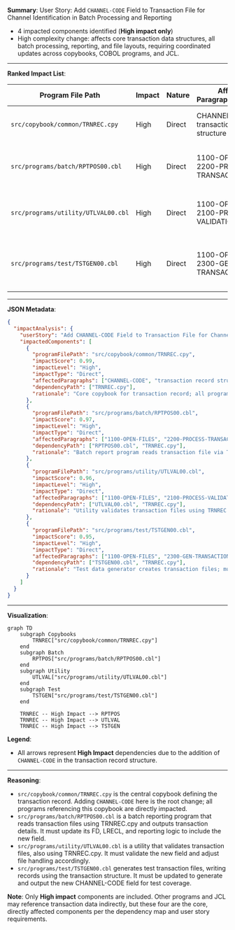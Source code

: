 **Summary**:
User Story: Add `CHANNEL-CODE` Field to Transaction File for Channel Identification in Batch Processing and Reporting

- 4 impacted components identified (**High impact only**)
- High complexity change: affects core transaction data structures, all batch processing, reporting, and file layouts, requiring coordinated updates across copybooks, COBOL programs, and JCL.

---

**Ranked Impact List**:

| Program File Path                              | Impact | Nature  | Affected Paragraphs/Sections                | Dependency Path                                            |
|------------------------------------------------|--------|---------|---------------------------------------------|------------------------------------------------------------|
| `src/copybook/common/TRNREC.cpy`               | High   | Direct  | CHANNEL-CODE, transaction record structure  | Used by all transaction-processing programs                |
| `src/programs/batch/RPTPOS00.cbl`              | High   | Direct  | 1100-OPEN-FILES, 2200-PROCESS-TRANSACTIONS  | Includes TRNREC.cpy, processes transaction file            |
| `src/programs/utility/UTLVAL00.cbl`            | High   | Direct  | 1100-OPEN-FILES, 2100-PROCESS-VALIDATION    | Includes TRNREC.cpy, validates transaction file            |
| `src/programs/test/TSTGEN00.cbl`               | High   | Direct  | 1100-OPEN-FILES, 2300-GEN-TRANSACTION       | Generates test transaction files, writes transaction data  |

---

**JSON Metadata**:
```json
{
  "impactAnalysis": {
    "userStory": "Add CHANNEL-CODE Field to Transaction File for Channel Identification in Batch Processing and Reporting",
    "impactedComponents": [
      {
        "programFilePath": "src/copybook/common/TRNREC.cpy",
        "impactScore": 0.99,
        "impactLevel": "High",
        "impactType": "Direct",
        "affectedParagraphs": ["CHANNEL-CODE", "transaction record structure"],
        "dependencyPath": ["TRNREC.cpy"],
        "rationale": "Core copybook for transaction record; all programs using transaction data must be updated to include and process CHANNEL-CODE"
      },
      {
        "programFilePath": "src/programs/batch/RPTPOS00.cbl",
        "impactScore": 0.97,
        "impactLevel": "High",
        "impactType": "Direct",
        "affectedParagraphs": ["1100-OPEN-FILES", "2200-PROCESS-TRANSACTIONS"],
        "dependencyPath": ["RPTPOS00.cbl", "TRNREC.cpy"],
        "rationale": "Batch report program reads transaction file via TRNREC.cpy; must update file layout, FD, and reporting logic for CHANNEL-CODE"
      },
      {
        "programFilePath": "src/programs/utility/UTLVAL00.cbl",
        "impactScore": 0.96,
        "impactLevel": "High",
        "impactType": "Direct",
        "affectedParagraphs": ["1100-OPEN-FILES", "2100-PROCESS-VALIDATION"],
        "dependencyPath": ["UTLVAL00.cbl", "TRNREC.cpy"],
        "rationale": "Utility validates transaction files using TRNREC.cpy; must handle new field in validation and file layout"
      },
      {
        "programFilePath": "src/programs/test/TSTGEN00.cbl",
        "impactScore": 0.95,
        "impactLevel": "High",
        "impactType": "Direct",
        "affectedParagraphs": ["1100-OPEN-FILES", "2300-GEN-TRANSACTION"],
        "dependencyPath": ["TSTGEN00.cbl", "TRNREC.cpy"],
        "rationale": "Test data generator creates transaction files; must generate and write CHANNEL-CODE values in output"
      }
    ]
  }
}
```

---

**Visualization**:

```mermaid
graph TD
    subgraph Copybooks
        TRNREC["src/copybook/common/TRNREC.cpy"]
    end
    subgraph Batch
        RPTPOS["src/programs/batch/RPTPOS00.cbl"]
    end
    subgraph Utility
        UTLVAL["src/programs/utility/UTLVAL00.cbl"]
    end
    subgraph Test
        TSTGEN["src/programs/test/TSTGEN00.cbl"]
    end

    TRNREC -- High Impact --> RPTPOS
    TRNREC -- High Impact --> UTLVAL
    TRNREC -- High Impact --> TSTGEN
```

**Legend**:  
- All arrows represent **High Impact** dependencies due to the addition of `CHANNEL-CODE` in the transaction record structure.

---

**Reasoning**:

- `src/copybook/common/TRNREC.cpy` is the central copybook defining the transaction record. Adding `CHANNEL-CODE` here is the root change; all programs referencing this copybook are directly impacted.
- `src/programs/batch/RPTPOS00.cbl` is a batch reporting program that reads transaction files using TRNREC.cpy and outputs transaction details. It must update its FD, LRECL, and reporting logic to include the new field.
- `src/programs/utility/UTLVAL00.cbl` is a utility that validates transaction files, also using TRNREC.cpy. It must validate the new field and adjust file handling accordingly.
- `src/programs/test/TSTGEN00.cbl` generates test transaction files, writing records using the transaction structure. It must be updated to generate and output the new CHANNEL-CODE field for test coverage.

**Note**: Only **High impact** components are included. Other programs and JCL may reference transaction data indirectly, but these four are the core, directly affected components per the dependency map and user story requirements.

